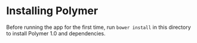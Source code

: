 Installing Polymer
==================

Before running the app for the first time, run `bower install` in this directory to install Polymer 1.0 and dependencies.
